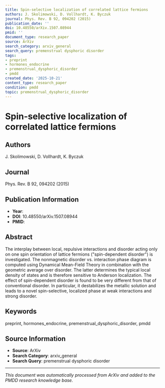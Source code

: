 ```yaml
---
title: Spin-selective localization of correlated lattice fermions
authors: J. Skolimowski, D. Vollhardt, K. Byczuk
journal: Phys. Rev. B 92, 094202 (2015)
publication_date: ''
doi: 10.48550/arXiv.1507.08944
pmid: ''
document_type: research_paper
source: ArXiv
search_category: arxiv_general
search_query: premenstrual dysphoric disorder
tags:
- preprint
- hormones_endocrine
- premenstrual_dysphoric_disorder
- pmdd
created_date: '2025-10-21'
content_type: research_paper
condition: pmdd
topic: premenstrual_dysphoric_disorder
---
```


# Spin-selective localization of correlated lattice fermions

## Authors
J. Skolimowski, D. Vollhardt, K. Byczuk

## Journal
Phys. Rev. B 92, 094202 (2015)

## Publication Information
- **Year**: 
- **DOI**: 10.48550/arXiv.1507.08944
- **PMID**: 

## Abstract
The interplay between local, repulsive interactions and disorder acting only on one spin orientation of lattice fermions ("spin-dependent disorder") is investigated. The nonmagnetic disorder vs. interaction phase diagram is computed using Dynamical Mean-Field Theory in combination with the geometric average over disorder. The latter determines the typical local density of states and is therefore sensitive to Anderson localization. The effect of spin-dependent disorder is found to be very different from that of conventional disorder. In particular, it destabilizes the metallic solution and leads to a novel spin-selective, localized phase at weak interactions and strong disorder.

## Keywords
preprint, hormones_endocrine, premenstrual_dysphoric_disorder, pmdd

## Source Information
- **Source**: ArXiv
- **Search Category**: arxiv_general
- **Search Query**: premenstrual dysphoric disorder

---
*This document was automatically processed from ArXiv and added to the PMDD research knowledge base.*
